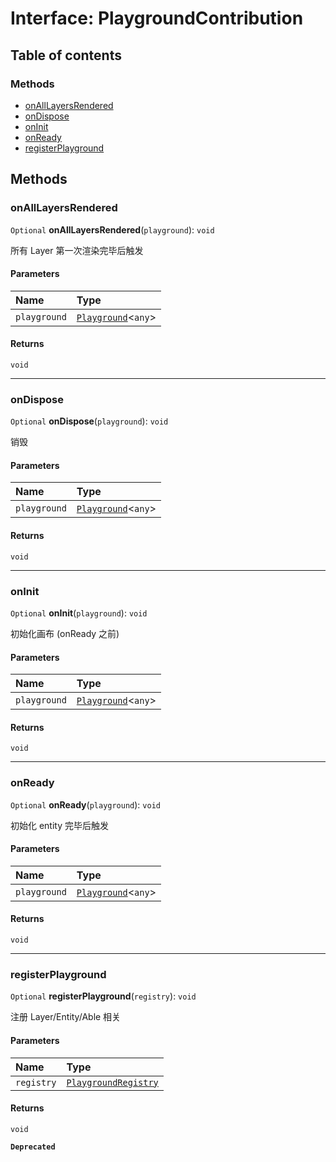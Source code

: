 # Interface: PlaygroundContribution

## Table of contents

### Methods

* [onAllLayersRendered](/en/auto-docs/free-layout-editor/interfaces/PlaygroundContribution.md#onalllayersrendered)
* [onDispose](/en/auto-docs/free-layout-editor/interfaces/PlaygroundContribution.md#ondispose)
* [onInit](/en/auto-docs/free-layout-editor/interfaces/PlaygroundContribution.md#oninit)
* [onReady](/en/auto-docs/free-layout-editor/interfaces/PlaygroundContribution.md#onready)
* [registerPlayground](/en/auto-docs/free-layout-editor/interfaces/PlaygroundContribution.md#registerplayground)

## Methods

### onAllLayersRendered

`Optional` **onAllLayersRendered**(`playground`): `void`

所有 Layer 第一次渲染完毕后触发

#### Parameters

| Name | Type |
| :------ | :------ |
| `playground` | [`Playground`](/en/auto-docs/free-layout-editor/classes/Playground.md)<`any`> |

#### Returns

`void`

***

### onDispose

`Optional` **onDispose**(`playground`): `void`

销毁

#### Parameters

| Name | Type |
| :------ | :------ |
| `playground` | [`Playground`](/en/auto-docs/free-layout-editor/classes/Playground.md)<`any`> |

#### Returns

`void`

***

### onInit

`Optional` **onInit**(`playground`): `void`

初始化画布 (onReady 之前)

#### Parameters

| Name | Type |
| :------ | :------ |
| `playground` | [`Playground`](/en/auto-docs/free-layout-editor/classes/Playground.md)<`any`> |

#### Returns

`void`

***

### onReady

`Optional` **onReady**(`playground`): `void`

初始化 entity 完毕后触发

#### Parameters

| Name | Type |
| :------ | :------ |
| `playground` | [`Playground`](/en/auto-docs/free-layout-editor/classes/Playground.md)<`any`> |

#### Returns

`void`

***

### registerPlayground

`Optional` **registerPlayground**(`registry`): `void`

注册 Layer/Entity/Able 相关

#### Parameters

| Name | Type |
| :------ | :------ |
| `registry` | [`PlaygroundRegistry`](/en/auto-docs/free-layout-editor/classes/PlaygroundRegistry.md) |

#### Returns

`void`

**`Deprecated`**
